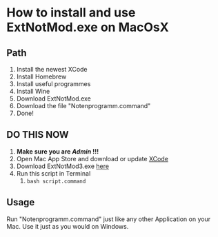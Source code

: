 # How to install and use ExtNotMod.exe on MacOsX

## Path
1. Install the newest XCode
2. Install Homebrew
3. Install useful programmes
4. Install Wine
5. Download ExtNotMod.exe
6. Download the file "Notenprogramm.command"
7. Done!

## DO THIS NOW
1. **Make sure you are _Admin_ !!!**
2. Open Mac App Store and download or update [XCode](https://itunes.apple.com/de/app/xcode/id497799835?mt=12)
3. Download ExtNotMod3.exe [here](https://www.svws.nrw.de/fileadmin/user_upload/Module/ExtNotMod3.exe)
4. Run this script in Terminal
    1. `bash script.command`

## Usage
Run "Notenprogramm.command" just like any other Application on your Mac. Use it just as you would on Windows.

